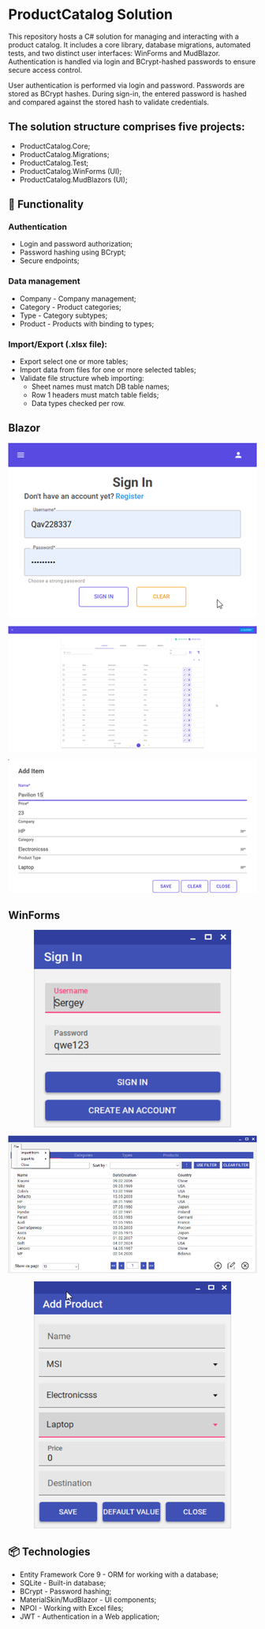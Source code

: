 # ProductCatalog Solution
This repository hosts a C# solution for managing and interacting with a product catalog. It includes a core library, database migrations, automated tests, and two distinct user interfaces: WinForms and MudBlazor. Authentication is handled via login and BCrypt-hashed passwords to ensure secure access control.

User authentication is performed via login and password. Passwords are stored as BCrypt hashes. During sign-in, the entered password is hashed and compared against the stored hash to validate credentials.

## The solution structure comprises five projects:
- ProductCatalog.Core;
- ProductCatalog.Migrations;
- ProductCatalog.Test;
- ProductCatalog.WinForms (UI);
- ProductCatalog.MudBlazors (UI);

## 🔐 Functionality
### Authentication
- Login and password authorization;
- Password hashing using BCrypt;
- Secure endpoints;

### Data management
- Company - Company management;
- Category - Product categories;
- Type - Category subtypes;
- Product - Products with binding to types;

### Import/Export (.xlsx file):
- Export select one or more tables;
- Import data from files for one or more selected tables;
- Validate file structure wheb importing:
    * Sheet names must match DB table names;
    * Row 1 headers must match table fields;
    * Data types checked per row.

## Blazor
<p align="center">
  <img src="MudBlazor.SignIn.png" alt="SingnIn" width="600"/>
</p>
<p align="center">
  <img src="MudBlazor.Main.png" alt="Main"/>
</p>
<p align="center">
  <img src="MudBlazor.AddProduct.png" alt="AddProduct" width="600"/>
</p>

## WinForms
<p align="center">
  <img src="WinForms.SignIn.png" alt="SingnIn" width="400" height="400"/>
</p>
<p align="center">
  <img src="WinForms.Main.png" alt="Main"/>
</p>
<p align="center">
  <img src="WinForms.AddProduct.png" alt="AddProduct" width="400" height="500"/>
</p>

## 📦 Technologies
- Entity Framework Core 9 - ORM for working with a database;
- SQLite - Built-in database;
- BCrypt - Password hashing;
- MaterialSkin/MudBlazor - UI components;
- NPOI - Working with Excel files;
- JWT - Authentication in a Web application;
